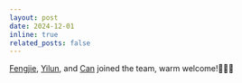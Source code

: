 ```yaml
---
layout: post
date: 2024-12-01
inline: true
related_posts: false
---
```


[Fengjie](https://ff0820.github.io/), [Yilun](https://vida-lab.org/team/), and [Can](https://liucan.me/) joined the team, warm welcome!👏👏👏